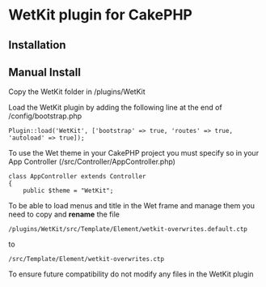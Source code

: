 # WetKit plugin for CakePHP

## Installation




## Manual Install

Copy the WetKit folder in /plugins/WetKit

Load the WetKit plugin by adding the following line at the end of /config/bootstrap.php

```
Plugin::load('WetKit', ['bootstrap' => true, 'routes' => true, 'autoload' => true]);
```


To use the Wet theme in your CakePHP project you must specify so in your App Controller (/src/Controller/AppController.php)

```
class AppController extends Controller
{
    public $theme = "WetKit";
```


To be able to load menus and title in the Wet frame and manage them you need to copy and **rename** the file

```
/plugins/WetKit/src/Template/Element/wetkit-overwrites.default.ctp
```

to

```
/src/Template/Element/wetkit-overwrites.ctp
```

To ensure future compatibility do not modify any files in the WetKit plugin